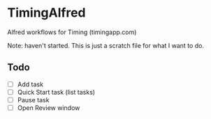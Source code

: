 # TimingAlfred
Alfred workflows for Timing (timingapp.com)

Note: haven't started. This is just a scratch file for what I want to do.

## Todo

- [ ] Add task
- [ ] Quick Start task (list tasks)
- [ ] Pause task
- [ ] Open Review window
